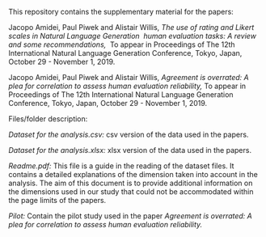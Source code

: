 This repository contains the supplementary material for the papers:

Jacopo Amidei, Paul Piwek and Alistair Willis, <em>The use of rating and Likert scales in Natural Language Generation  human evaluation tasks: A review and some recommendations,</em>  To appear in Proceedings of The 12th International Natural Language Generation Conference, Tokyo, Japan, October 29 - November 1, 2019.

Jacopo Amidei, Paul Piwek and Alistair Willis, <em>Agreement is overrated: A plea for correlation to assess human evaluation reliability,</em> To appear in Proceedings of The 12th International Natural Language Generation Conference, Tokyo, Japan, October 29 - November 1, 2019.

Files/folder description:

<em>Dataset for the analysis.csv:</em> csv version of the data used in the papers.

<em>Dataset for the analysis.xlsx:</em> xlsx version of the data used in the papers.

<em>Readme.pdf:</em> This file is a guide in the reading of the dataset files. It contains a detailed explanations of the dimension taken into account in the analysis. The aim of this document is to provide additional information on the dimensions used in our study that could not be accommodated within the page limits of the papers.

<em>Pilot:</em> Contain the pilot study used in the paper <em>Agreement is overrated: A plea for correlation to assess human evaluation reliability.</em>  
